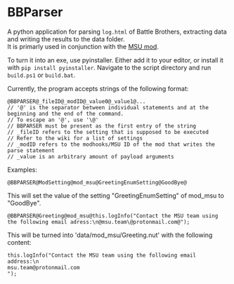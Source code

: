 # BBParser
A python application for parsing `log.html` of Battle Brothers, extracting data and writing the results to the data folder.\
It is primarly used in conjunction with the [MSU mod](https://github.com/MSUTeam/mod_MSU/wiki/Persistent-Data).

To turn it into an exe, use pyinstaller. Either add it to your editor, or install it with `pip install pyinstaller`. Navigate to the script directory and run 
`build.ps1` or `build.bat`.

Currently, the program accepts strings of the following format:
```squirrel
@BBPARSER@_fileID@_modID@_value0@_value1@...
// '@' is the separator between individual statements and at the beginning and the end of the command.
// To escape an '@', use '\@'
// BBPARSER must be present as the first entry of the string
// _fileID refers to the setting that is supposed to be executed
// Refer to the wiki for a list of settings
// _modID refers to the modhooks/MSU ID of the mod that writes the parse statement
// _value is an arbitrary amount of payload arguments
```
Examples:

```@BBPARSER@ModSetting@mod_msu@GreetingEnumSetting@GoodBye@```

This will set the value of the setting "GreetingEnumSetting" of mod_msu to "GoodBye".


```@BBPARSER@Greeting@mod_msu@this.logInfo("Contact the MSU team using the following email adress:\n@msu.team\@protonmail.com@");```

This will be turned into 'data/mod_msu/Greeting.nut' with the following content:
```squirrel
this.logInfo("Contact the MSU team using the following email address:\n
msu.team@protonmail.com
");
```

